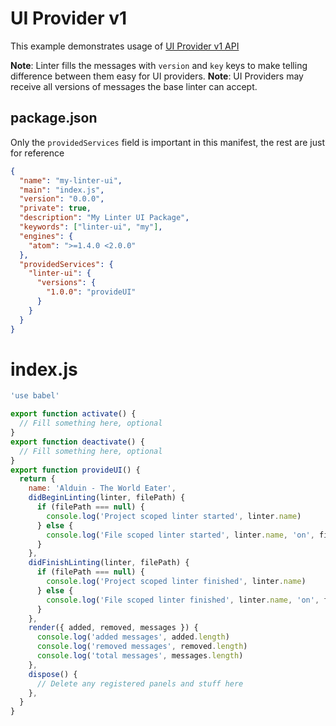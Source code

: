 # UI Provider v1

This example demonstrates usage of [UI Provider v1 API](../types/ui-provider-v1.md)

**Note**: Linter fills the messages with `version` and `key` keys to make telling difference between them easy for UI providers.
**Note**: UI Providers may receive all versions of messages the base linter can accept.

## package.json

Only the `providedServices` field is important in this manifest, the rest are just for reference

```json
{
  "name": "my-linter-ui",
  "main": "index.js",
  "version": "0.0.0",
  "private": true,
  "description": "My Linter UI Package",
  "keywords": ["linter-ui", "my"],
  "engines": {
    "atom": ">=1.4.0 <2.0.0"
  },
  "providedServices": {
    "linter-ui": {
      "versions": {
        "1.0.0": "provideUI"
      }
    }
  }
}
```

# index.js

```js
'use babel'

export function activate() {
  // Fill something here, optional
}
export function deactivate() {
  // Fill something here, optional
}
export function provideUI() {
  return {
    name: 'Alduin - The World Eater',
    didBeginLinting(linter, filePath) {
      if (filePath === null) {
        console.log('Project scoped linter started', linter.name)
      } else {
        console.log('File scoped linter started', linter.name, 'on', filePath)
      }
    },
    didFinishLinting(linter, filePath) {
      if (filePath === null) {
        console.log('Project scoped linter finished', linter.name)
      } else {
        console.log('File scoped linter finished', linter.name, 'on', filePath)
      }
    },
    render({ added, removed, messages }) {
      console.log('added messages', added.length)
      console.log('removed messages', removed.length)
      console.log('total messages', messages.length)
    },
    dispose() {
      // Delete any registered panels and stuff here
    },
  }
}

```
